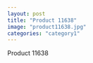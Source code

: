 ```yaml
---
layout: post
title: "Product 11638"
image: "product11638.jpg"
categories: "category1"
---
```

Product 11638
